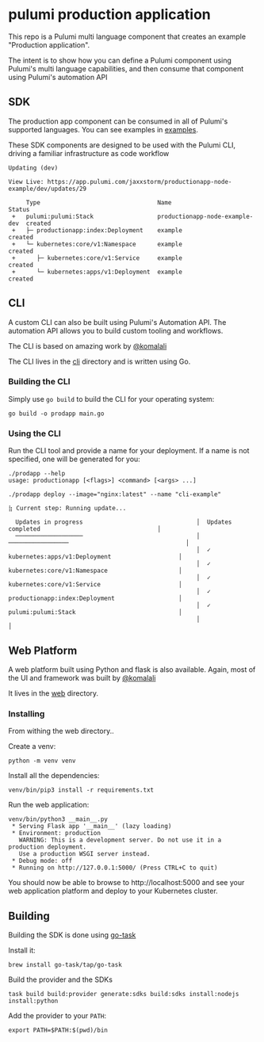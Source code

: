 # pulumi production application

This repo is a Pulumi multi language component that creates an example "Production application".

The intent is to show how you can define a Pulumi component using Pulumi's multi language capabilities, and then consume that component using Pulumi's automation API

## SDK

The production app component can be consumed in all of Pulumi's supported languages. You can see examples in [examples](examples).

These SDK components are designed to be used with the Pulumi CLI, driving a familiar infrastructure as code workflow

```
Updating (dev)

View Live: https://app.pulumi.com/jaxxstorm/productionapp-node-example/dev/updates/29

     Type                                 Name                            Status
 +   pulumi:pulumi:Stack                  productionapp-node-example-dev  created
 +   ├─ productionapp:index:Deployment    example                         created
 +   └─ kubernetes:core/v1:Namespace      example                         created
 +      ├─ kubernetes:core/v1:Service     example                         created
 +      └─ kubernetes:apps/v1:Deployment  example                         created
```

## CLI

A custom CLI can also be built using Pulumi's Automation API. The automation API allows you to build custom tooling and workflows.

The CLI is based on amazing work by [@komalali](https://github.com/komalali)

The CLI lives in the [cli](cli) directory and is written using Go.

### Building the CLI

Simply use `go build` to build the CLI for your operating system:

```
go build -o prodapp main.go
```

### Using the CLI

Run the CLI tool and provide a name for your deployment. If a name is not specified, one will be generated for you:

```
./prodapp --help
usage: productionapp [<flags>] <command> [<args> ...]
```

```
./prodapp deploy --image="nginx:latest" --name "cli-example"

⣷ Current step: Running update...

  Updates in progress                                │  Updates completed                                 │
  ───────────────────                                │  ─────────────────                                 │
                                                     │  ✓ kubernetes:apps/v1:Deployment                   │
                                                     │  ✓ kubernetes:core/v1:Namespace                    │
                                                     │  ✓ kubernetes:core/v1:Service                      │
                                                     │  ✓ productionapp:index:Deployment                  │
                                                     │  ✓ pulumi:pulumi:Stack                             │
                                                     │                                                    │
```                                                     


## Web Platform

A web platform built using Python and flask is also available. Again, most of the UI and framework was built by [@komalali](https://github.com/komalali)

It lives in the [web](web) directory. 

### Installing

From withing the web directory..

Create a venv:

```
python -m venv venv
```

Install all the dependencies:

```
venv/bin/pip3 install -r requirements.txt
```

Run the web application:

```
venv/bin/python3 __main__.py
 * Serving Flask app '__main__' (lazy loading)
 * Environment: production
   WARNING: This is a development server. Do not use it in a production deployment.
   Use a production WSGI server instead.
 * Debug mode: off
 * Running on http://127.0.0.1:5000/ (Press CTRL+C to quit)
```

You should now be able to browse to http://localhost:5000 and see your web application platform and deploy to your Kubernetes cluster.

## Building

Building the SDK is done using [go-task](https://github.com/go-task/task)


Install it:

```
brew install go-task/tap/go-task
```

Build the provider and the SDKs
```
task build build:provider generate:sdks build:sdks install:nodejs install:python
```

Add the provider to your `PATH`:

```
export PATH=$PATH:$(pwd)/bin
```
